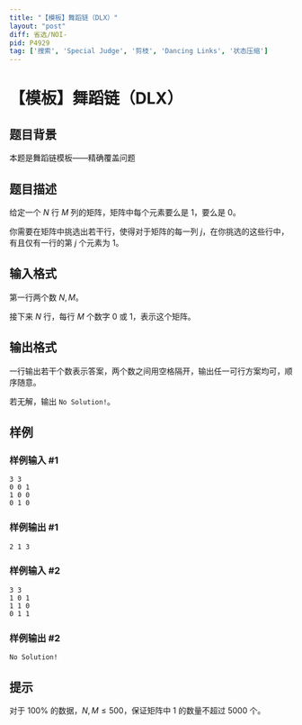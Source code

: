 ```yaml
---
title: "【模板】舞蹈链（DLX）"
layout: "post"
diff: 省选/NOI-
pid: P4929
tag: ['搜索', 'Special Judge', '剪枝', 'Dancing Links', '状态压缩']
---
```

# 【模板】舞蹈链（DLX）
## 题目背景

本题是舞蹈链模板——精确覆盖问题
## 题目描述

给定一个 $N$ 行 $M$ 列的矩阵，矩阵中每个元素要么是 $1$，要么是 $0$。

你需要在矩阵中挑选出若干行，使得对于矩阵的每一列 $j$，在你挑选的这些行中，有且仅有一行的第 $j$ 个元素为 $1$。

## 输入格式

第一行两个数 $N,M$。

接下来 $N$ 行，每行 $M$ 个数字 $0$ 或 $1$，表示这个矩阵。

## 输出格式

一行输出若干个数表示答案，两个数之间用空格隔开，输出任一可行方案均可，顺序随意。

若无解，输出 `No Solution!`。

## 样例

### 样例输入 #1
```
3 3
0 0 1
1 0 0
0 1 0

```
### 样例输出 #1
```
2 1 3

```
### 样例输入 #2
```
3 3
1 0 1
1 1 0
0 1 1

```
### 样例输出 #2
```
No Solution!

```
## 提示

对于 $100\%$ 的数据，$N,M\leq 500$，保证矩阵中 $1$ 的数量不超过 $5000$ 个。
